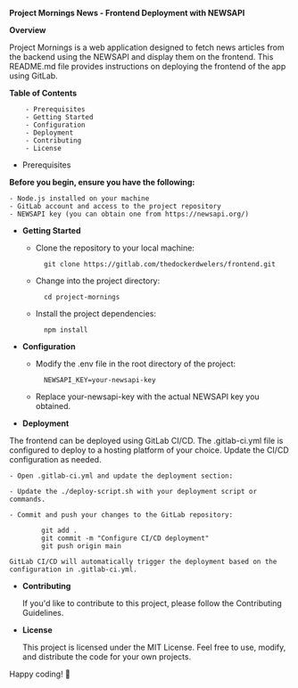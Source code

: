 **Project Mornings News - Frontend Deployment with NEWSAPI**

**Overview**

Project Mornings is a web application designed to fetch news articles from the backend using the NEWSAPI and display them on the frontend. This README.md file provides instructions on deploying the frontend of the app using GitLab.

**Table of Contents**

        - Prerequisites
        - Getting Started
        - Configuration
        - Deployment
        - Contributing
        - License


- Prerequisites

**Before you begin, ensure you have the following:**

    - Node.js installed on your machine
    - GitLab account and access to the project repository
    - NEWSAPI key (you can obtain one from https://newsapi.org/)

- **Getting Started**

    - Clone the repository to your local machine:

            git clone https://gitlab.com/thedockerdwelers/frontend.git

    - Change into the project directory:

            cd project-mornings

    - Install the project dependencies:

            npm install

- **Configuration**

    - Modify the .env file in the root directory of the project:

            NEWSAPI_KEY=your-newsapi-key

    - Replace your-newsapi-key with the actual NEWSAPI key you obtained.

- **Deployment**

The frontend can be deployed using GitLab CI/CD. The .gitlab-ci.yml file is configured to deploy to a hosting platform of your choice. Update the CI/CD configuration as needed.

    - Open .gitlab-ci.yml and update the deployment section:

    - Update the ./deploy-script.sh with your deployment script or commands.

    - Commit and push your changes to the GitLab repository:

            git add .
            git commit -m "Configure CI/CD deployment"
            git push origin main

    GitLab CI/CD will automatically trigger the deployment based on the configuration in .gitlab-ci.yml.

- **Contributing**

    If you'd like to contribute to this project, please follow the Contributing Guidelines.

- **License**

    This project is licensed under the MIT License. Feel free to use, modify, and distribute the code for your own projects.

Happy coding! 🚀